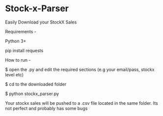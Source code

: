 # Stock-x-Parser
Easily Download your StockX Sales


Requirements -

Python 3+

pip install requests

How to run -

$ open the .py and edit the required sections (e.g your email/pass, stockx level etc)

$ cd to the downloaded folder

$ python stockx_parser.py

Your stockx sales will be pushed to a .csv file located in the same folder. Its not perfect and probably has some bugs
